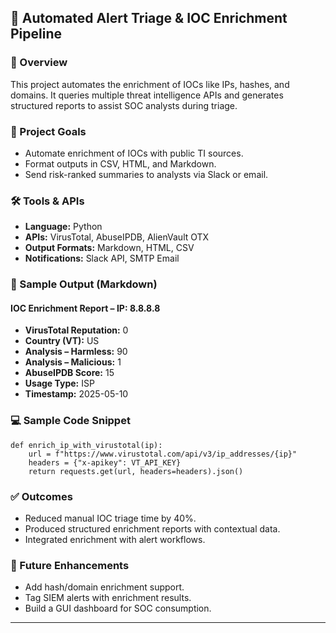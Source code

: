 ## 🤖 Automated Alert Triage & IOC Enrichment Pipeline

### 📌 Overview
This project automates the enrichment of IOCs like IPs, hashes, and domains. It queries multiple threat intelligence APIs and generates structured reports to assist SOC analysts during triage.

### 🎯 Project Goals
- Automate enrichment of IOCs with public TI sources.
- Format outputs in CSV, HTML, and Markdown.
- Send risk-ranked summaries to analysts via Slack or email.

### 🛠 Tools & APIs
- **Language:** Python
- **APIs:** VirusTotal, AbuseIPDB, AlienVault OTX
- **Output Formats:** Markdown, HTML, CSV
- **Notifications:** Slack API, SMTP Email

### 🧪 Sample Output (Markdown)
#### IOC Enrichment Report – IP: 8.8.8.8

- **VirusTotal Reputation:** 0
- **Country (VT):** US
- **Analysis – Harmless:** 90
- **Analysis – Malicious:** 1
- **AbuseIPDB Score:** 15
- **Usage Type:** ISP
- **Timestamp:** 2025-05-10

### 💻 Sample Code Snippet
```
def enrich_ip_with_virustotal(ip):
    url = f"https://www.virustotal.com/api/v3/ip_addresses/{ip}"
    headers = {"x-apikey": VT_API_KEY}
    return requests.get(url, headers=headers).json()
``` 
### ✅ Outcomes
- Reduced manual IOC triage time by 40%.
- Produced structured enrichment reports with contextual data.
- Integrated enrichment with alert workflows.

### 🚀 Future Enhancements
- Add hash/domain enrichment support.
- Tag SIEM alerts with enrichment results.
- Build a GUI dashboard for SOC consumption.

---
